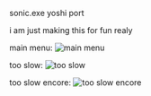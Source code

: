 sonic.exe yoshi port

i am just making this for fun realy

main menu:
![main menu](https://raw.githubusercontent.com/504brandon/sonic.exe-yoshi-engine-port-project/66e271944ff511f3f4902441c3baa8276262b94c/readme%20samples/menu.png)

too slow:
![too slow](https://raw.githubusercontent.com/504brandon/sonic.exe-yoshi-engine-port-project/66e271944ff511f3f4902441c3baa8276262b94c/readme%20samples/too-slow-mid-song-cut.png)

too slow encore:
![too slow encore](https://raw.githubusercontent.com/504brandon/sonic.exe-yoshi-engine-port-project/66e271944ff511f3f4902441c3baa8276262b94c/readme%20samples/too-slow-encore-preveiw.png)
